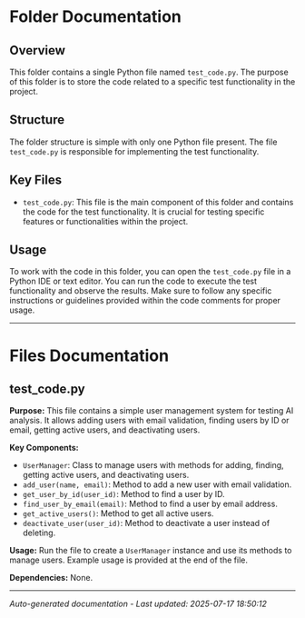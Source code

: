 # Folder Documentation

## Overview
This folder contains a single Python file named `test_code.py`. The purpose of this folder is to store the code related to a specific test functionality in the project.

## Structure
The folder structure is simple with only one Python file present. The file `test_code.py` is responsible for implementing the test functionality.

## Key Files
- `test_code.py`: This file is the main component of this folder and contains the code for the test functionality. It is crucial for testing specific features or functionalities within the project.

## Usage
To work with the code in this folder, you can open the `test_code.py` file in a Python IDE or text editor. You can run the code to execute the test functionality and observe the results. Make sure to follow any specific instructions or guidelines provided within the code comments for proper usage.

---

# Files Documentation

## test_code.py

**Purpose:** This file contains a simple user management system for testing AI analysis. It allows adding users with email validation, finding users by ID or email, getting active users, and deactivating users.

**Key Components:**
- `UserManager`: Class to manage users with methods for adding, finding, getting active users, and deactivating users.
- `add_user(name, email)`: Method to add a new user with email validation.
- `get_user_by_id(user_id)`: Method to find a user by ID.
- `find_user_by_email(email)`: Method to find a user by email address.
- `get_active_users()`: Method to get all active users.
- `deactivate_user(user_id)`: Method to deactivate a user instead of deleting.

**Usage:** Run the file to create a `UserManager` instance and use its methods to manage users. Example usage is provided at the end of the file.

**Dependencies:** None.

---
*Auto-generated documentation - Last updated: 2025-07-17 18:50:12*
